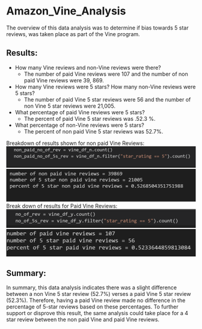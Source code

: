 # Amazon_Vine_Analysis

The overview of this data analysis was to determine if bias towards 5 star reviews, was taken place as part of the Vine program. 

## Results:

- How many Vine reviews and non-Vine reviews were there?
  - The number of paid Vine reviews were 107 and the number of non paid Vine reviews were 39, 869.    
- How many Vine reviews were 5 stars? How many non-Vine reviews were 5 stars?
  - The number of paid Vine 5 star reviews were 56 and the number of non Vine 5 star reviews were 21,005.
- What percentage of paid Vine reviews were 5 stars? 
  - The percent of paid Vine 5 star reviews was .52.3 %.
- What percentage of non-Vine reviews were 5 stars?
  - The percent of non paid Vine 5 star reviews was 52.7%.

Breakdown of results shown for non paid Vine Reviews:
![Vine_images](Resources/non_paid_rev_1.PNG)
![Vine_images](Resources/non_paid_rev_2.PNG)
Break down of results for Paid Vine Reviews:
![Vine_images](Resources/paid_rev_1.PNG)
![Vine_images](Resources/paid_rev_2.PNG) 
   




##  Summary:
In summary, this data analysis indicates there was a slight difference between a non Vine 5 star review (52.7%) verses a paid Vine 5 star review (52.3%). Therefore, having a paid Vine review made no difference in the percentage of 5-star reviews based on these percentages. To further support or disprove this result, the same analysis could take place for a 4 star review between the non paid Vine and paid Vine reviews.

